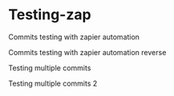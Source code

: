 # Testing-zap

Commits testing with zapier automation

Commits testing with zapier automation reverse

Testing multiple commits

Testing multiple commits 2
